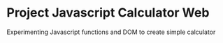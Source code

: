 # Project Javascript Calculator Web

Experimenting Javascript functions and DOM to create simple calculator